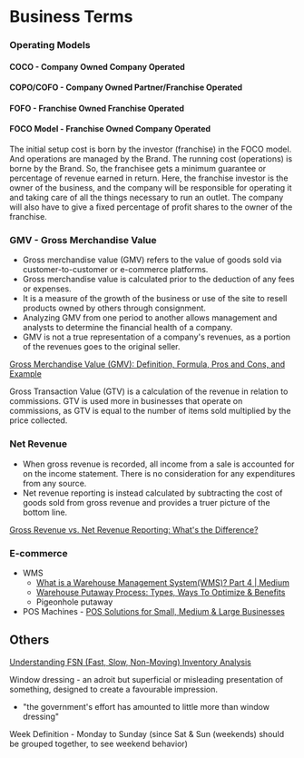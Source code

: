 # Business Terms

### Operating Models

#### COCO - Company Owned Company Operated

#### COPO/COFO - Company Owned Partner/Franchise Operated

#### FOFO - Franchise Owned Franchise Operated

#### FOCO Model - Franchise Owned Company Operated

The initial setup cost is born by the investor (franchise) in the FOCO model. And operations are managed by the Brand. The running cost (operations) is borne by the Brand. So, the franchisee gets a minimum guarantee or percentage of revenue earned in return. Here, the franchise investor is the owner of the business, and the company will be responsible for operating it and taking care of all the things necessary to run an outlet. The company will also have to give a fixed percentage of profit shares to the owner of the franchise.

### GMV - Gross Merchandise Value

- Gross merchandise value (GMV) refers to the value of goods sold via customer-to-customer or e-commerce platforms.
- Gross merchandise value is calculated prior to the deduction of any fees or expenses.
- It is a measure of the growth of the business or use of the site to resell products owned by others through consignment.
- Analyzing GMV from one period to another allows management and analysts to determine the financial health of a company.
- GMV is not a true representation of a company's revenues, as a portion of the revenues goes to the original seller.

[Gross Merchandise Value (GMV): Definition, Formula, Pros and Cons, and Example](https://www.investopedia.com/terms/g/gross-merchandise-value.asp)

Gross Transaction Value (GTV) is a calculation of the revenue in relation to commissions. GTV is used more in businesses that operate on commissions, as GTV is equal to the number of items sold multiplied by the price collected.

### Net Revenue

- When gross revenue is recorded, all income from a sale is accounted for on the income statement. There is no consideration for any expenditures from any source.
- Net revenue reporting is instead calculated by subtracting the cost of goods sold from gross revenue and provides a truer picture of the bottom line.

[Gross Revenue vs. Net Revenue Reporting: What's the Difference?](https://www.investopedia.com/ask/answers/102714/what-are-difference-between-gross-revenue-reporting-and-net-revenue-reporting.asp)

### E-commerce

- WMS
	- [What is a Warehouse Management System(WMS)? Part 4 \| Medium](https://yanguei.medium.com/what-is-a-warehouse-management-system-wms-part-4-33ccb837364c)
	- [Warehouse Putaway Process: Types, Ways To Optimize & Benefits](https://www.hopstack.io/blog/everything-you-need-to-know-about-optimizing-the-warehouse-putaway-process)
	- Pigeonhole putaway
- POS Machines - [POS Solutions for Small, Medium & Large Businesses](https://queuebuster.co/)

## Others

[Understanding FSN (Fast, Slow, Non-Moving) Inventory Analysis](https://www.deskera.com/blog/fsn-inventory-analysis/)

Window dressing - an adroit but superficial or misleading presentation of something, designed to create a favourable impression.

- "the government's effort has amounted to little more than window dressing"

Week Definition - Monday to Sunday (since Sat & Sun (weekends) should be grouped together, to see weekend behavior)
